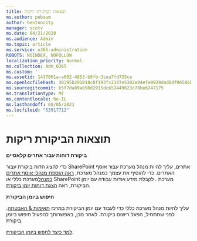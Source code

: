 ```yaml
---
title: תוצאות הביקורת ריקות
ms.author: pebaum
author: bentoncity
manager: scotv
ms.date: 04/21/2020
ms.audience: Admin
ms.topic: article
ms.service: o365-administration
ROBOTS: NOINDEX, NOFOLLOW
localization_priority: Normal
ms.collection: Adm_O365
ms.custom: ''
ms.assetid: 1437061a-a602-4853-b5fb-3cea7fd735ce
ms.openlocfilehash: 30395b291818c8f193fc2147e5302e04efe9929dad8df96586be1c3e75bd35aa
ms.sourcegitcommit: b5f7da89a650d2915dc652449623c78be6247175
ms.translationtype: MT
ms.contentlocale: he-IL
ms.lasthandoff: 08/05/2021
ms.locfileid: "53917712"
---
```

# <a name="auditing-results-are-blank"></a>תוצאות הביקורת ריקות

 **ביקורת דוחות עבור אתרים קלאסיים**
  
כדי להציג הדוח ביקורת עבור SharePoint אתרים, עליך להיות מנהל מערכת עבור אוסף האתרים. כדי להוסיף את עצמך כמנהל מערכת, [ראה הוספת מנהלי אוסף אתרים כמנהל](https://go.microsoft.com/fwlink/?linkid=869390)מערכת כללי או SharePoint מערכת . לקבלת מידע אודות עבודה עם יומן הביקורת, ראה [הצגת דוחות יומן ביקורת](https://go.microsoft.com/fwlink/?linkid=395237). 
  
 **חיפוש ביומן הביקורת**
  
עליך להיות מנהל מערכת כללי כדי לעבוד עם יומן הביקורת במרכז [תאימות &amp; האבטחה](https://protection.office.com). לפני שתתחיל, הפעל רישום ביקורת. לאחר מכן, באפשרותך להפעיל חיפוש ביומן ביקורת. 
  
[למד כיצד לחפש ביומן הביקורת](https://go.microsoft.com/fwlink/?linkid=708432).
  

